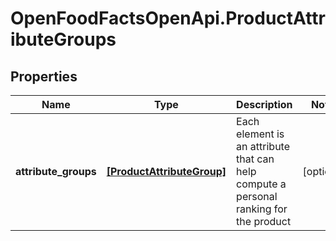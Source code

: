 # OpenFoodFactsOpenApi.ProductAttributeGroups

## Properties

Name | Type | Description | Notes
------------ | ------------- | ------------- | -------------
**attribute_groups** | [**[ProductAttributeGroup]**](ProductAttributeGroup.md) | Each element is an attribute that can help compute a personal ranking for the product | [optional] 


